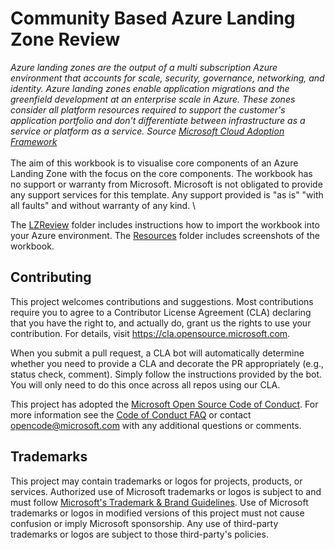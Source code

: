 # Community Based Azure Landing Zone Review
*Azure landing zones are the output of a multi subscription Azure environment that accounts for scale, security, governance, networking, and identity. Azure landing zones enable application migrations and the greenfield development at an enterprise scale in Azure. These zones consider all platform resources required to support the customer's application portfolio and don't differentiate between infrastructure as a service or platform as a service. Source [Microsoft Cloud Adoption Framework](https://docs.microsoft.com/en-us/azure/cloud-adoption-framework/ready/landing-zone/)*
\
\
The aim of this workbook is to visualise core components of an Azure Landing Zone with the focus on the core components. The workbook has no support or warranty from Microsoft. Microsoft is not obligated to provide any support services for this template. Any support provided is "as is" "with all faults" and without warranty of any kind.
\

The [LZReview](LZReview/readme.md) folder includes instructions how to import the workbook into your Azure environment.
The [Resources](/resources) folder includes screenshots of the workbook.

## Contributing

This project welcomes contributions and suggestions.  Most contributions require you to agree to a
Contributor License Agreement (CLA) declaring that you have the right to, and actually do, grant us
the rights to use your contribution. For details, visit https://cla.opensource.microsoft.com.

When you submit a pull request, a CLA bot will automatically determine whether you need to provide
a CLA and decorate the PR appropriately (e.g., status check, comment). Simply follow the instructions
provided by the bot. You will only need to do this once across all repos using our CLA.

This project has adopted the [Microsoft Open Source Code of Conduct](https://opensource.microsoft.com/codeofconduct/).
For more information see the [Code of Conduct FAQ](https://opensource.microsoft.com/codeofconduct/faq/) or
contact [opencode@microsoft.com](mailto:opencode@microsoft.com) with any additional questions or comments.

## Trademarks

This project may contain trademarks or logos for projects, products, or services. Authorized use of Microsoft 
trademarks or logos is subject to and must follow 
[Microsoft's Trademark & Brand Guidelines](https://www.microsoft.com/en-us/legal/intellectualproperty/trademarks/usage/general).
Use of Microsoft trademarks or logos in modified versions of this project must not cause confusion or imply Microsoft sponsorship.
Any use of third-party trademarks or logos are subject to those third-party's policies.
